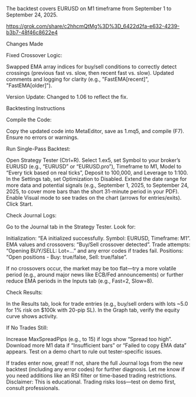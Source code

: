 The backtest covers EURUSD on M1 timeframe from September 1 to September 24, 2025.

https://grok.com/share/c2hhcmQtMg%3D%3D_6422d2fa-e632-4239-b3b7-48f46c8622e4

Changes Made

Fixed Crossover Logic:

Swapped EMA array indices for buy/sell conditions to correctly detect crossings (previous fast vs. slow, then recent fast vs. slow).
Updated comments and logging for clarity (e.g., "FastEMA[recent]", "FastEMA[older]").


Version Update: Changed to 1.06 to reflect the fix.

Backtesting Instructions

Compile the Code:

Copy the updated code into MetaEditor, save as 1.mq5, and compile (F7). Ensure no errors or warnings.


Run Single-Pass Backtest:

Open Strategy Tester (Ctrl+R).
Select 1.ex5, set Symbol to your broker’s EURUSD (e.g., “EURUSD” or “EURUSD.pro”), Timeframe to M1, Model to “Every tick based on real ticks”, Deposit to 100,000, and Leverage to 1:100.
In the Settings tab, set Optimization to Disabled.
Extend the date range for more data and potential signals (e.g., September 1, 2025, to September 24, 2025, to cover more bars than the short 31-minute period in your PDF).
Enable Visual mode to see trades on the chart (arrows for entries/exits).
Click Start.


Check Journal Logs:

Go to the Journal tab in the Strategy Tester.
Look for:

Initialization: “EA initialized successfully. Symbol: EURUSD, Timeframe: M1”.
EMA values and crossovers: “Buy/Sell crossover detected”.
Trade attempts: “Opening BUY/SELL: Lot=...” and any error codes if trades fail.
Positions: “Open positions - Buy: true/false, Sell: true/false”.


If no crossovers occur, the market may be too flat—try a more volatile period (e.g., around major news like ECB/Fed announcements) or further reduce EMA periods in the Inputs tab (e.g., Fast=2, Slow=8).


Check Results:

In the Results tab, look for trade entries (e.g., buy/sell orders with lots ~5.0 for 1% risk on $100k with 20-pip SL).
In the Graph tab, verify the equity curve shows activity.


If No Trades Still:

Increase MaxSpreadPips (e.g., to 15) if logs show “Spread too high”.
Download more M1 data if “Insufficient bars” or “Failed to copy EMA data” appears.
Test on a demo chart to rule out tester-specific issues.



If trades enter now, great! If not, share the full Journal logs from the new backtest (including any error codes) for further diagnosis. Let me know if you need additions like an RSI filter or time-based trading restrictions.
Disclaimer: This is educational. Trading risks loss—test on demo first, consult professionals.
